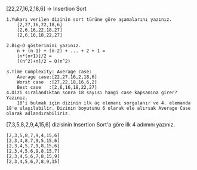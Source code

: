 
[22,27,16,2,18,6] -> Insertion Sort

    1.Yukarı verilen dizinin sort türüne göre aşamalarını yazınız.
        [2,27,16,22,18,6]
        [2,6,16,22,18,27]
        [2,6,16,18,22,27]

    2.Big-O gösterimini yazınız.
        n + (n-1) + (n-2) + ... + 2 + 1 = 
        [n*(n+1)]/2 =
        [(n^2)+n]/2 = O(n^2)

    3.Time Complexity: Average case: 
        Average case:[22,27,16,2,18,6]
        Worst case  :[27,22,18,16,6,2]
        Best case   :[2,6,16,18,22,27]
    4.Dizi sıralandıktan sonra 18 sayısı hangi case kapsamına girer? Yazınız.
        18'i bulmak için dizinin ilk üç elemanı sorgulanır ve 4. elemanda 18'e ulaşılabilir. Dizinin boyutunu 6 olarak ele alırsak Average Case olarak adlandırabiliriz.

[7,3,5,8,2,9,4,15,6] dizisinin Insertion Sort'a göre ilk 4 adımını yazınız.

    [2,3,5,8,7,9,4,15,6]
    [2,3,4,8,7,9,5,15,6]
    [2,3,4,5,7,9,8,15,6]
    [2,3,4,5,6,9,8,15,7]
    [2,3,4,5,6,7,8,15,9]
    [2,3,4,5,6,7,8,9,15]
